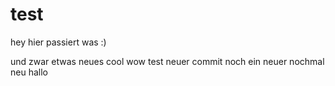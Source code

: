 # test

hey hier passiert was :)

und zwar etwas neues
cool
wow
test
neuer commit
noch ein neuer
nochmal neu
hallo
